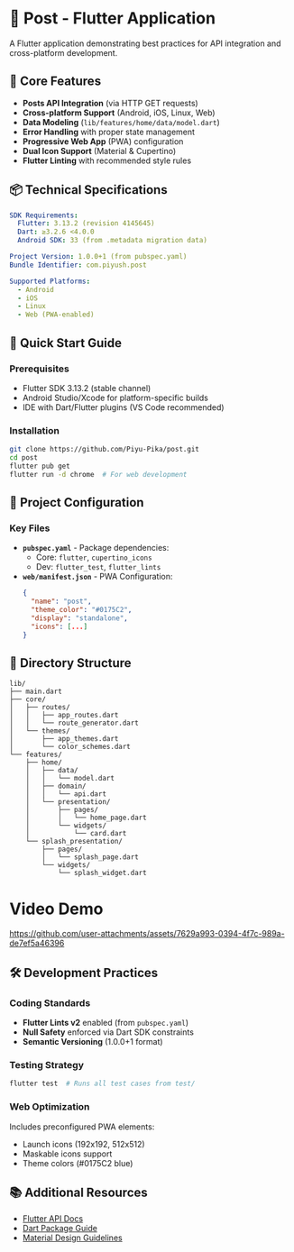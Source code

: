 
# 📱 Post - Flutter Application

A Flutter application demonstrating best practices for API integration and cross-platform development.

## 🌟 Core Features
- **Posts API Integration** (via HTTP GET requests)
- **Cross-platform Support** (Android, iOS, Linux, Web)
- **Data Modeling** (`lib/features/home/data/model.dart`)
- **Error Handling** with proper state management
- **Progressive Web App** (PWA) configuration
- **Dual Icon Support** (Material & Cupertino)
- **Flutter Linting** with recommended style rules

## 📦 Technical Specifications
```yaml
SDK Requirements:
  Flutter: 3.13.2 (revision 4145645)
  Dart: ≥3.2.6 <4.0.0
  Android SDK: 33 (from .metadata migration data)

Project Version: 1.0.0+1 (from pubspec.yaml)
Bundle Identifier: com.piyush.post

Supported Platforms:
  - Android
  - iOS
  - Linux
  - Web (PWA-enabled)
```

## 🚀 Quick Start Guide

### Prerequisites
- Flutter SDK 3.13.2 (stable channel)
- Android Studio/Xcode for platform-specific builds
- IDE with Dart/Flutter plugins (VS Code recommended)

### Installation
```bash
git clone https://github.com/Piyu-Pika/post.git
cd post
flutter pub get
flutter run -d chrome  # For web development
```

## 🔧 Project Configuration
### Key Files
- **`pubspec.yaml`** - Package dependencies:
  - Core: `flutter`, `cupertino_icons`
  - Dev: `flutter_test`, `flutter_lints`
- **`web/manifest.json`** - PWA Configuration:
  ```json
  {
    "name": "post",
    "theme_color": "#0175C2",
    "display": "standalone",
    "icons": [...]
  }
  ```

## 📂 Directory Structure
```
lib/
├── main.dart
├── core/
│   ├── routes/
│   │   ├── app_routes.dart
│   │   └── route_generator.dart
│   └── themes/
│       ├── app_themes.dart
│       └── color_schemes.dart
└── features/
    ├── home/
    │   ├── data/
    │   │   └── model.dart
    │   ├── domain/
    │   │   └── api.dart
    │   └── presentation/
    │       ├── pages/
    │       │   └── home_page.dart
    │       └── widgets/
    │           └── card.dart
    └── splash_presentation/
        ├── pages/
        │   └── splash_page.dart
        └── widgets/
            └── splash_widget.dart
```

# Video Demo
  

https://github.com/user-attachments/assets/7629a993-0394-4f7c-989a-de7ef5a46396



## 🛠 Development Practices
### Coding Standards
- **Flutter Lints v2** enabled (from `pubspec.yaml`)
- **Null Safety** enforced via Dart SDK constraints
- **Semantic Versioning** (1.0.0+1 format)

### Testing Strategy
```bash
flutter test  # Runs all test cases from test/
```

### Web Optimization
Includes preconfigured PWA elements:
- Launch icons (192x192, 512x512)
- Maskable icons support
- Theme colors (#0175C2 blue)


## 📚 Additional Resources
- [Flutter API Docs](https://docs.flutter.dev/)
- [Dart Package Guide](https://pub.dev/)
- [Material Design Guidelines](https://material.io)

